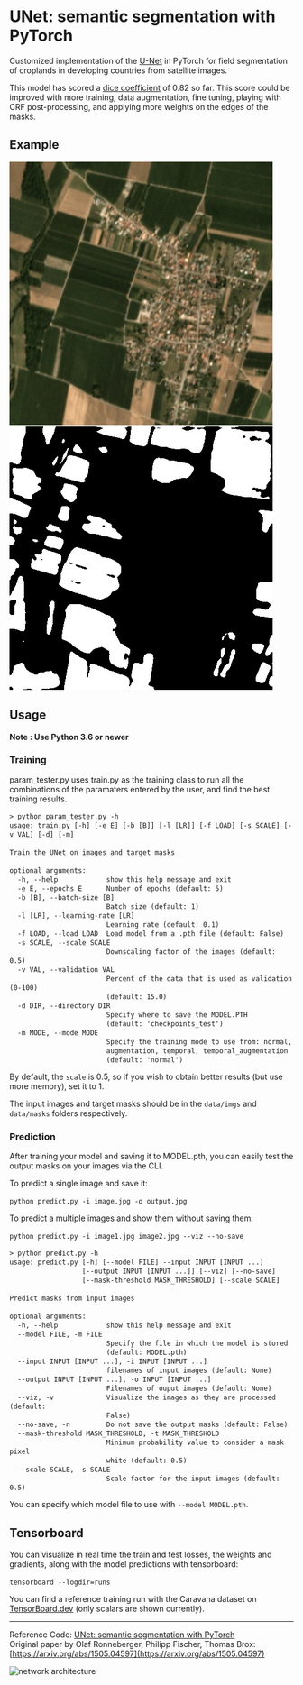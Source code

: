 # UNet: semantic segmentation with PyTorch

Customized implementation of the [U-Net](https://arxiv.org/abs/1505.04597) in PyTorch for field segmentation of croplands in developing countries from satellite images.

This model has scored a [dice coefficient](https://en.wikipedia.org/wiki/S%C3%B8rensen%E2%80%93Dice_coefficient) of 0.82 so far. This score could be improved with more training, data augmentation, fine tuning, playing with CRF post-processing, and applying more weights on the edges of the masks.

## Example
![input a random image in the test dataset](https://github.com/erfan377/Pytorch-UNet/blob/master/ex.jpeg)
![Output for a random image in the test dataset](https://github.com/erfan377/Pytorch-UNet/blob/master/ex_pred.png)

## Usage
**Note : Use Python 3.6 or newer**

### Training
param_tester.py uses train.py as the training class to run all the combinations of the paramaters entered by the user, and find the best training results.

```shell script
> python param_tester.py -h
usage: train.py [-h] [-e E] [-b [B]] [-l [LR]] [-f LOAD] [-s SCALE] [-v VAL] [-d] [-m]

Train the UNet on images and target masks

optional arguments:
  -h, --help            show this help message and exit
  -e E, --epochs E      Number of epochs (default: 5)
  -b [B], --batch-size [B]
                        Batch size (default: 1)
  -l [LR], --learning-rate [LR]
                        Learning rate (default: 0.1)
  -f LOAD, --load LOAD  Load model from a .pth file (default: False)
  -s SCALE, --scale SCALE
                        Downscaling factor of the images (default: 0.5)
  -v VAL, --validation VAL
                        Percent of the data that is used as validation (0-100)
                        (default: 15.0)
  -d DIR, --directory DIR 
                        Specify where to save the MODEL.PTH
                        (default: 'checkpoints_test')
  -m MODE, --mode MODE
                        Specify the training mode to use from: normal, 
                        augmentation, temporal, temporal_augmentation
                        (default: 'normal')

```
By default, the `scale` is 0.5, so if you wish to obtain better results (but use more memory), set it to 1.

The input images and target masks should be in the `data/imgs` and `data/masks` folders respectively.


### Prediction

After training your model and saving it to MODEL.pth, you can easily test the output masks on your images via the CLI.

To predict a single image and save it:

`python predict.py -i image.jpg -o output.jpg`

To predict a multiple images and show them without saving them:

`python predict.py -i image1.jpg image2.jpg --viz --no-save`

```shell script
> python predict.py -h
usage: predict.py [-h] [--model FILE] --input INPUT [INPUT ...]
                  [--output INPUT [INPUT ...]] [--viz] [--no-save]
                  [--mask-threshold MASK_THRESHOLD] [--scale SCALE]

Predict masks from input images

optional arguments:
  -h, --help            show this help message and exit
  --model FILE, -m FILE
                        Specify the file in which the model is stored
                        (default: MODEL.pth)
  --input INPUT [INPUT ...], -i INPUT [INPUT ...]
                        filenames of input images (default: None)
  --output INPUT [INPUT ...], -o INPUT [INPUT ...]
                        Filenames of ouput images (default: None)
  --viz, -v             Visualize the images as they are processed (default:
                        False)
  --no-save, -n         Do not save the output masks (default: False)
  --mask-threshold MASK_THRESHOLD, -t MASK_THRESHOLD
                        Minimum probability value to consider a mask pixel
                        white (default: 0.5)
  --scale SCALE, -s SCALE
                        Scale factor for the input images (default: 0.5)
```
You can specify which model file to use with `--model MODEL.pth`.

## Tensorboard
You can visualize in real time the train and test losses, the weights and gradients, along with the model predictions with tensorboard:

`tensorboard --logdir=runs`

You can find a reference training run with the Caravana dataset on [TensorBoard.dev](https://tensorboard.dev/experiment/1m1Ql50MSJixCbG1m9EcDQ/#scalars&_smoothingWeight=0.6) (only scalars are shown currently).

---
Reference Code: [UNet: semantic segmentation with PyTorch](https://github.com/milesial/Pytorch-UNet)  
Original paper by Olaf Ronneberger, Philipp Fischer, Thomas Brox: [https://arxiv.org/abs/1505.04597](https://arxiv.org/abs/1505.04597)

![network architecture](https://i.imgur.com/jeDVpqF.png)
